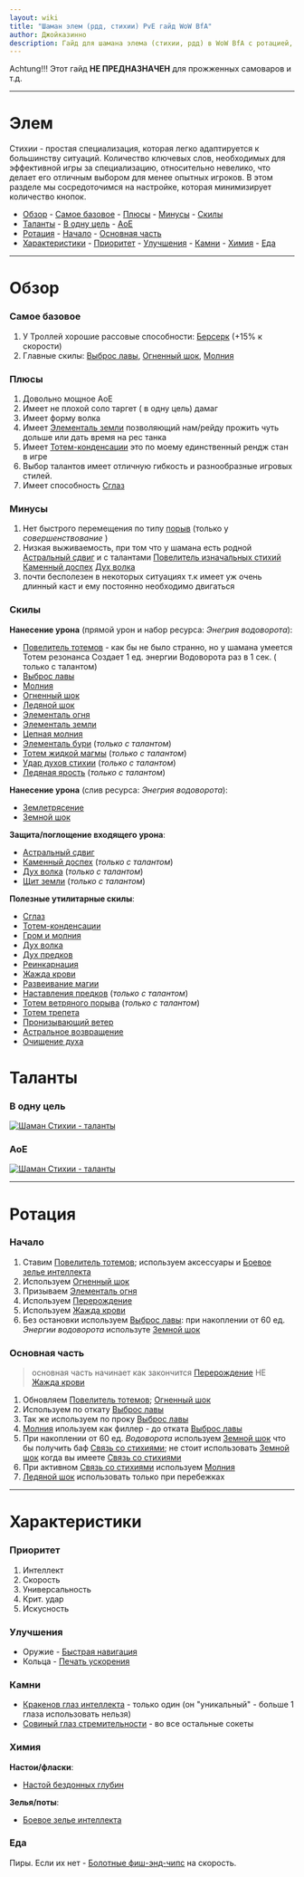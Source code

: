 ```yaml
---
layout: wiki
title: "Шаман элем (рдд, стихии) PvE гайд WoW BfA"
author: Джойказинно
description: Гайд для шамана элема (стихии, рдд) в WoW BfA с ротацией, талантами для рейдов/мифик+, характеристиками и советами.
---
```

Achtung!!! Этот гайд **НЕ ПРЕДНАЗНАЧЕН** для прожженных самоваров и т.д.

<hr>

# Элем

Стихии - простая специализация, которая легко адаптируется к большинству ситуаций. Количество ключевых слов, необходимых для эффективной игры за специализацию, относительно невелико, что делает его отличным выбором для менее опытных игроков. В этом разделе мы сосредоточимся на настройке, которая минимизирует количество кнопок.

<!-- vim-markdown-toc Redcarpet -->

+ [Обзор](#обзор)
        - [Самое базовое](#самое-базовое)
        - [Плюсы](#плюсы)
        - [Минусы](#минусы)
        - [Скилы](#скилы)
+ [Таланты](#таланты)
        - [В одну цель](#в-одну-цель)
        - [AoE](#aoe)
+ [Ротация](#ротация)
        - [Начало](#начало)
        - [Основная часть](#основная-часть)
+ [Характеристики](#характеристики)
        - [Приоритет](#приоритет)
        - [Улучшения](#улучшения)
        - [Камни](#камни)
        - [Химия](#химия)
        - [Еда](#еда)

<!-- vim-markdown-toc -->

<hr>

# Обзор

### Самое базовое
1. У Троллей хорошие рассовые способности: [Берсерк](https://ru.wowhead.com/spell=26297/) (+15% к скорости)
2. Главные скилы: [Выброс лавы](https://ru.wowhead.com/spell=51505), [Огненный шок](https://ru.wowhead.com/spell=188389), [Молния](https://ru.wowhead.com/spell=188196)

### Плюсы

1. Довольно мощное АоE
2. Имеет не плохой соло таргет ( в одну цель) дамаг
3. Имеет форму волка
4. Имеет [Элементаль земли](https://ru.wowhead.com/spell=198103) позволяющий нам/рейду прожить чуть дольше или дать время на рес танка
5. Имеет [Тотем-конденсации](https://ru.wowhead.com/spell=192058) это по моему единственный рендж стан в игре
6. Выбор талантов имеет отличную гибкость и разнообразные игровых стилей.
7. Имеет способность [Сглаз](https://ru.wowhead.com/spell=51514)

### Минусы

1. Нет быстрого перемещения по типу [порыв](https://ru.wowhead.com/spell=1850) (только у _совершенствование_ )
2. Низкая выживаемость, при том что у шамана есть родной [Астральный сдвиг](https://ru.wowhead.com/spell=108271) и с талантами [Повелитель изначальных стихий](https://ru.wowhead.com/spell=117013) [Каменный доспех](https://ru.wowhead.com/spell=118337) [Дух волка](https://ru.wowhead.com/spell=260878)
3. почти бесполезен в некоторых ситуациях т.к имеет уж очень длинный каст и ему постоянно необходимо двигаться

### Скилы

**Нанесение урона** (прямой урон и набор ресурса: _Энегрия водоворота_):

* [Повелитель тотемов](https://ru.wowhead.com/spell=210643) - как бы не было странно, но у шамана умеется Тотем резонанса
Создает 1 ед. энергии Водоворота раз в 1 сек. ( только с талантом)
* [ Выброс лавы](https://ru.wowhead.com/spell=51505)
* [Молния](https://ru.wowhead.com/spell=188196)
* [Огненный шок](https://ru.wowhead.com/spell=188389)
* [Ледяной шок](https://ru.wowhead.com/spell=196840)
* [Элементаль огня](https://ru.wowhead.com/spell=198067)
* [Элементаль земли](https://ru.wowhead.com/spell=198103)
* [Цепная молния](https://ru.wowhead.com/spell=188443)
* [Элементаль бури](https://ru.wowhead.com/spell=192249) (_только с талантом_)
* [Тотем жидкой магмы](https://ru.wowhead.com/spell=192222) (_только с талантом_)
* [Удар духов стихии](https://ru.wowhead.com/spell=117014/) (_только с талантом_)
* [Ледяная ярость](https://ru.wowhead.com/spell=210714) (_только с талантом_)

**Нанесение урона** (слив ресурса: _Энегрия водоворота_):

* [Землетрясение](https://ru.wowhead.com/spell=61882)
* [Земной шок](https://ru.wowhead.com/spell=8042)

**Защита/поглощение входящего урона**:
* [Астральный сдвиг](https://ru.wowhead.com/spell=108271)
* [Каменный доспех](https://ru.wowhead.com/spell=117013) (_только с талантом_)
* [Дух волка](https://ru.wowhead.com/spell=260878) (_только с талантом_)
* [Щит земли](https://ru.wowhead.com/spell=974) (_только с талантом_)

**Полезные утилитарные скилы**:

* [Сглаз](https://ru.wowhead.com/spell=51514)
* [Тотем-конденсации](https://ru.wowhead.com/spell=192058)
* [Гром и молния](https://ru.wowhead.com/spell=51490)
* [Дух волка](https://ru.wowhead.com/spell=260878)
* [Дух предков](https://ru.wowhead.com/spell=2008)
* [Реинкарнация](https://ru.wowhead.com/spell=20608)
* [Жажда крови](https://ru.wowhead.com/spell=2825)
* [Развеивание магии](https://ru.wowhead.com/spell=370)
* [Наставления предков](https://ru.wowhead.com/spell=108281) (_только с талантом_)
* [Тотем ветряного порыва](https://ru.wowhead.com/spell=192077) (_только с талантом_)
* [Тотем трепета](https://ru.wowhead.com/spell=8143)
* [Пронизывающий ветер](https://ru.wowhead.com/spell=57994)
* [Астральное возвращение](https://ru.wowhead.com/spell=556)
* [Очищение духа](https://ru.wowhead.com/spell=51886)

# Таланты

### В одну цель

[![Шаман Стихии - таланты](/assets/img/pages/shaman/elem-singletarget-talents.jpg)](https://ru.wowhead.com/talent-calc/shaman/elemental/cyCc)


### AoE

[![Шаман Стихии - таланты](/assets/img/pages/shaman/elem-aoe-talents.jpg)](https://ru.wowhead.com/talent-calc/shaman/elemental/cxCM)

<hr>

# Ротация

### Начало

1. Ставим [Повелитель тотемов](https://ru.wowhead.com/spell=210643); используем аксессуары и [Боевое зелье интеллекта](https://ru.wowhead.com/item=163222)
2. Используем [Огненный шок](https://ru.wowhead.com/spell=188389)
3. Призываем [Элементаль огня](https://ru.wowhead.com/spell=198067)
4. Используем [Перерождение](https://ru.wowhead.com/spell=114050)
5. Используем [Жажда крови](https://ru.wowhead.com/spell=2825)
6. Без остановки используем [ Выброс лавы](https://ru.wowhead.com/spell=51505): при накоплении от 60 ед. _Энергии водоворота_ используте [Земной шок](https://ru.wowhead.com/spell=8042)

### Основная часть

> основная часть начинает как закончится [Перерождение](https://ru.wowhead.com/spell=114050) НЕ [Жажда крови](https://ru.wowhead.com/spell=2825)

1. Обновляем [Повелитель тотемов](https://ru.wowhead.com/spell=210643); [Огненный шок](https://ru.wowhead.com/spell=188389)
2. Используем по откату  [ Выброс лавы](https://ru.wowhead.com/spell=51505)
3. Так же используем по проку [ Выброс лавы](https://ru.wowhead.com/spell=51505)
4. [Молния](https://ru.wowhead.com/spell=188196) ипользуем как филлер - до отката [ Выброс лавы](https://ru.wowhead.com/spell=51505)
5. При накоплении от 60 ед. _Водоворота_ используем [Земной шок](https://ru.wowhead.com/spell=8042) что бы получить баф [Связь со стихиями](https://ru.wowhead.com/spell=260694); не стоит использовать [Земной шок](https://ru.wowhead.com/spell=8042) когда вы имеете [Связь со стихиями](https://ru.wowhead.com/spell=260694)
6. При активном [Связь со стихиями](https://ru.wowhead.com/spell=260694) используем  [Молния](https://ru.wowhead.com/spell=188196)
7. [Ледяной шок](https://ru.wowhead.com/spell=196840) использовать только при перебежках

<hr>

# Характеристики

### Приоритет

1. Интеллект
2. Скорость
3. Универсальность
4. Крит. удар
5. Искусность

### Улучшения

* Оружие - [Быстрая навигация](https://ru.wowhead.com/item=159786/)
* Кольца - [Печать ускорения](https://ru.wowhead.com/item=153443/)

### Камни

* [Кракенов глаз интеллекта](https://ru.wowhead.com/item=153709/) - только один (он "уникальный" - больше 1 глаза использовать нельзя)
* [Совиный глаз стремительности](https://ru.wowhead.com/item=154127/) - во все остальные сокеты

### Химия

**Настои/фласки**:

* [Настой бездонных глубин](https://ru.wowhead.com/item=152639/)

**Зелья/поты**:

* [Боевое зелье интеллекта](https://ru.wowhead.com/item=163222/)

### Еда

Пиры. Если их нет - [Болотные фиш-энд-чипс](https://ru.wowhead.com/item=154884) на скорость.
